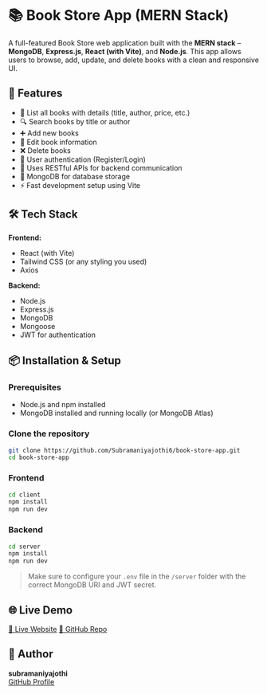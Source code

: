 
# 📚 Book Store App (MERN Stack)

A full-featured Book Store web application built with the **MERN stack** – **MongoDB**, **Express.js**, **React (with Vite)**, and **Node.js**. This app allows users to browse, add, update, and delete books with a clean and responsive UI.

## 🚀 Features

- 📖 List all books with details (title, author, price, etc.)
- 🔍 Search books by title or author
- ➕ Add new books
- 📝 Edit book information
- ❌ Delete books
- 👤 User authentication (Register/Login)
- 🧠 Uses RESTful APIs for backend communication
- 💾 MongoDB for database storage
- ⚡ Fast development setup using Vite

## 🛠️ Tech Stack

**Frontend:**
- React (with Vite)
- Tailwind CSS (or any styling you used)
- Axios

**Backend:**
- Node.js
- Express.js
- MongoDB
- Mongoose
- JWT for authentication

## 📦 Installation & Setup

### Prerequisites

- Node.js and npm installed
- MongoDB installed and running locally (or MongoDB Atlas)

### Clone the repository

```bash
git clone https://github.com/Subramaniyajothi6/book-store-app.git
cd book-store-app
```

### Frontend

```bash
cd client
npm install
npm run dev
```

### Backend

```bash
cd server
npm install
npm run dev
```

> Make sure to configure your `.env` file in the `/server` folder with the correct MongoDB URI and JWT secret.

## 🌐 Live Demo

[🔗 Live Website]([https://your-deployment-link.com](https://book-store-app-frontend-s1mp.vercel.app/))  
[📁 GitHub Repo]([https://github.com/your-username/book-store-app](https://github.com/Subramaniyajothi6/Book-Store-App-Frontend))



## 🙌 Author

**subramaniyajothi**  
[GitHub Profile](https://github.com/Subramaniyajothi6)
